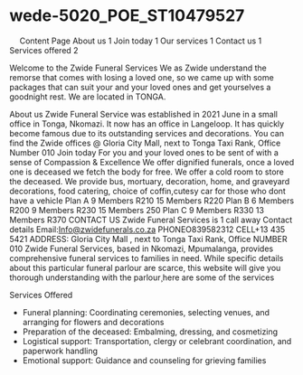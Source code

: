 # wede-5020_POE_ST10479527

 
Content	Page
About us	1
Join today	1
Our services	1
Contact us	1
Services offered	2
 



Welcome to the Zwide Funeral Services 
We as Zwide understand the remorse that comes with losing a loved one, so we came up with some packages that can suit your and your loved ones and get yourselves a goodnight rest.
We are located in TONGA. 

About us
Zwide Funeral Service was established in 2021 June in a small office in Tonga, Nkomazi. It now has an office in Langeloop. It has quickly become famous due to its outstanding services and decorations. You can find the Zwide offices @ Gloria City Mall, next to Tonga Taxi Rank, Office Number 010
Join today
For you and your loved ones to be sent of with a sense of Compassion & Excellence
We offer dignified funerals, once a loved one is deceased we fetch the body for free. We offer a cold room to store the deceased. We provide bus, mortuary, decoration, home, and graveyard decorations, food catering, choice of coffin,cutesy car for those who dont have a vehicle
Plan A 9 Members R210 15 Members R220 Plan B 6 Members R200 9 Members R230 15 Members 250 Plan C 9 Members R330 13 Members R370
CONTACT US
Zwide Funeral Services is 1 call away
Contact details
Email:Info@zwidefunerals.co.za
PHONEO839582312
CELL+13 435 5421
ADDRESS: Gloria City Mall , next to Tonga Taxi Rank, Office NUMBER 010
Zwide Funeral Services, based in Nkomazi, Mpumalanga, provides comprehensive funeral services to families in need. While specific details about this particular funeral parlour are scarce, this website will give you thorough understanding with the parlour¸here are some of the services


Services Offered

- Funeral planning: Coordinating ceremonies, selecting venues, and arranging for flowers and decorations
- Preparation of the deceased: Embalming, dressing, and cosmetizing
- Logistical support: Transportation, clergy or celebrant coordination, and paperwork handling
- Emotional support: Guidance and counseling for grieving families
   


